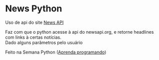 <h1>News Python</h1>
<p>Uso de api do site <a href="https://newsapi.org/">News API</a></p>
<p>Faz com que o python acesse à api do newsapi.org, e retorne headlines com links à certas notícias.<br/>Dado alguns parâmetros pelo usuário</p>
<p>Feito na Semana Python (<a href="https://www.youtube.com/channel/UC51-6dVrEReXbNWdMiCWuRg">Aprenda programando</a>)</p>
